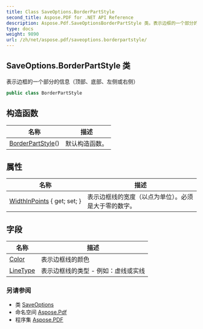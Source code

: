 ```yaml
---
title: Class SaveOptions.BorderPartStyle
second_title: Aspose.PDF for .NET API Reference
description: Aspose.Pdf.SaveOptionsBorderPartStyle 类。表示边框的一个部分的信息（顶部、底部、左侧或右侧）
type: docs
weight: 9890
url: /zh/net/aspose.pdf/saveoptions.borderpartstyle/
---
```

## SaveOptions.BorderPartStyle 类

表示边框的一个部分的信息（顶部、底部、左侧或右侧）

```csharp
public class BorderPartStyle
```

## 构造函数

| 名称 | 描述 |
| --- | --- |
| [BorderPartStyle](../../aspose.pdf/saveoptions.borderpartstyle/.ctor)() | 默认构造函数。 |

## 属性

| 名称 | 描述 |
| --- | --- |
| [WidthInPoints](../../aspose.pdf/saveoptions.borderpartstyle/widthinpoints) { get; set; } | 表示边框线的宽度（以点为单位）。必须是大于零的数字。 |

## 字段

| 名称 | 描述 |
| --- | --- |
| [Color](../../aspose.pdf/saveoptions.borderpartstyle/color) | 表示边框线的颜色 |
| [LineType](../../aspose.pdf/saveoptions.borderpartstyle/linetype) | 表示边框线的类型 - 例如：虚线或实线 |

### 另请参阅

* 类 [SaveOptions](../saveoptions/)
* 命名空间 [Aspose.Pdf](../../aspose.pdf/)
* 程序集 [Aspose.PDF](../../)